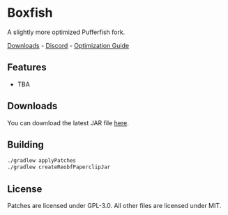 [discord]: https://discord.gg/9MwSVT7Xt7
[downloads]: https://github.com/Obydux/Boxfish/releases
[optguide]: https://docs.pufferfish.host/optimization/pufferfish-server-optimization-guide/

# Boxfish
A slightly more optimized Pufferfish fork.

[Downloads][downloads] - [Discord][discord] - [Optimization Guide][optguide]

## Features

- TBA

## Downloads
You can download the latest JAR file [here][downloads].

## Building

```bash
./gradlew applyPatches
./gradlew createReobfPaperclipJar
```

## License
Patches are licensed under GPL-3.0.
All other files are licensed under MIT.
